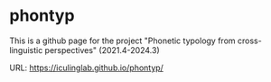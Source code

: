 # phontyp
This is a github page for the project "Phonetic typology from cross-linguistic perspectives" (2021.4-2024.3)

URL: https://iculinglab.github.io/phontyp/
